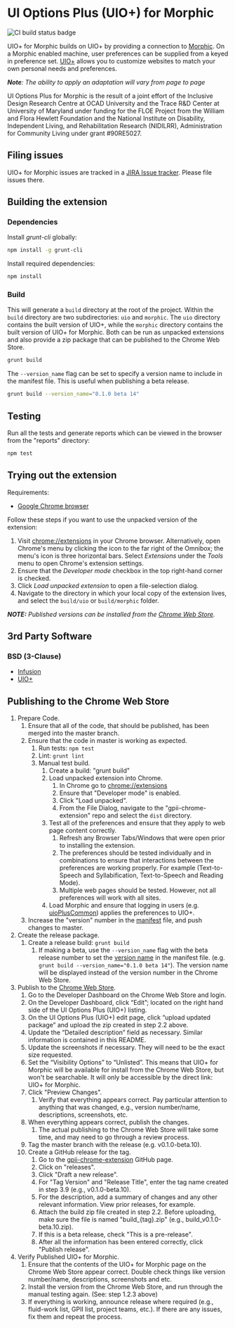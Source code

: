 # UI Options Plus (UIO+) for Morphic

![CI build status badge](https://github.com/GPII/gpii-chrome-extension/workflows/CI/badge.svg)

UIO+ for Morphic builds on UIO+ by providing a connection to [Morphic](https://morphic.world). On a Morphic enabled
machine, user preferences can be supplied from a keyed in preference set. [UIO+](
https://github.com/fluid-project/uio-plus#ui-options-plus-uio) allows you to customize websites to match your own
personal needs and preferences.

_**Note**: The ability to apply an adaptation will vary from page to page_

UI Options Plus for Morphic is the result of a joint effort of the Inclusive Design Research Centre at OCAD University
and the Trace R&D Center at University of Maryland under funding for the FLOE Project from the William and Flora Hewlett
Foundation and the National Institute on Disability, Independent Living, and Rehabilitation Research (NIDILRR),
Administration for Community Living under grant #90RE5027.

## Filing issues

UIO+ for Morphic issues are tracked in a [JIRA Issue tracker](
https://issues.gpii.net/issues/?jql=project%20%3D%20GPII%20AND%20component%20%3D%20%22Web%20Personalization%20Browser%20Extension%22).
Please file issues there.

## Building the extension

### Dependencies

Install *grunt-cli* globally:

```bash
npm install -g grunt-cli
```

Install required dependencies:

```bash
npm install
```

### Build

This will generate a `build` directory at the root of the project. Within the `build` directory are two subdirectories:
`uio` and `morphic`. The `uio` directory contains the built version of UIO+, while the `morphic` directory contains
the built version of UIO+ for Morphic. Both can be run as unpacked extensions and also provide a zip package that
can be published to the Chrome Web Store.

```bash
grunt build
```

The `--version_name` flag can be set to specify a version name to include in the manifest file. This is useful when
publishing a beta release.

```bash
grunt build --version_name="0.1.0 beta 14"
```

## Testing

Run all the tests and generate reports which can be viewed in the browser from the "reports" directory:

```bash
npm test
```

## Trying out the extension

Requirements:

* [Google Chrome browser](https://www.google.com/chrome/browser/desktop/)

Follow these steps if you want to use the unpacked version of the extension:

1. Visit [chrome://extensions](chrome://extension) in your Chrome browser. Alternatively, open Chrome's menu by
   clicking the icon to the far right of the Omnibox; the menu's icon is three horizontal bars. Select *Extensions*
   under the *Tools* menu to open Chrome's extension settings.
2. Ensure that the *Developer mode* checkbox in the top right-hand corner is checked.
3. Click *Load unpacked extension* to open a file-selection dialog.
4. Navigate to the directory in which your local copy of the extension lives, and select the `build/uio` or
   `build/morphic` folder.

_**NOTE:** Published versions can be installed from the [Chrome Web Store](
    https://chrome.google.com/webstore/detail/ui-options-plus-uio%20/okenndailhmikjjfcnmolpaefecbpaek)._

## 3rd Party Software

### BSD (3-Clause)

* [Infusion](https://github.com/fluid-project/infusion)
* [UIO+](https://github.com/fluid-project/uio-plus)

## Publishing to the Chrome Web Store

1. Prepare Code.
   1. Ensure that all of the code, that should be published, has been merged into the master branch.
   2. Ensure that the code in master is working as expected.
      1. Run tests: `npm test`
      2. Lint: `grunt lint`
      3. Manual test build.
         1. Create a build: "grunt build"
         2. Load unpacked extension into Chrome.
            1. In Chrome go to [chrome://extensions](chrome://extensions)
            2. Ensure that "Developer mode" is enabled.
            3. Click "Load unpacked".
            4. From the File Dialog, navigate to the "gpii-chrome-extension" repo and select the `dist` directory.
         3. Test all of the preferences and ensure that they apply to web page content correctly.
            1. Refresh any Browser Tabs/Windows that were open prior to installing the extension.
            2. The preferences should be tested individually and in combinations to ensure that interactions between the
               preferences are working properly. For example (Text-to-Speech and Syllabification, Text-to-Speech and
               Reading Mode).
            3. Multiple web pages should be tested. However, not all preferences will work with all sites.
         4. Load Morphic and ensure that logging in users (e.g. [uioPlusCommon](
            https://github.com/GPII/universal/blob/master/testData/preferences/uioPlusCommon.json5)) applies the
            preferences to UIO+.
   3. Increase the "version" number in the [manifest](
      https://github.com/GPII/gpii-chrome-extension/blob/master/extension/manifest.json#L5) file, and push changes to
      master.
2. Create the release package.
   1. Create a release build: `grunt build`
      1. If making a beta, use the `--version_name` flag with the beta release number to set the
      [version name](https://developer.chrome.com/apps/manifest/version#version_name) in the manifest file. (e.g.
      `grunt build --version_name="0.1.0 beta 14"`). The version name will be displayed instead of the version number in
      the Chrome Web Store.
3. Publish to the [Chrome Web Store](https://chrome.google.com/webstore/category/extensions).
   1. Go to the Developer Dashboard on the Chrome Web Store and login.
   2. On the Developer Dashboard, click “Edit”; located on the right hand side of the UI Options Plus (UIO+) listing.
   3. On the UI Options Plus (UIO+) edit page, click “upload updated package” and upload the zip created in step 2.2
      above.
   4. Update the “Detailed description” field as necessary. Similar information is contained in this README.
   5. Update the screenshots if necessary. They will need to be the exact size requested.
   6. Set the “Visibility Options” to “Unlisted”. This means that UIO+ for Morphic will be available for install from
      the Chrome Web Store, but won't be searchable. It will only be accessible by the direct link: UIO+ for Morphic.
   7. Click "Preview Changes".
      1. Verify that everything appears correct. Pay particular attention to anything that was changed,
         e.g., version number/name, descriptions, screenshots, etc.
   8. When everything appears correct, publish the changes.
      1. The actual publishing to the Chrome Web Store will take some time, and may need to go through a review process.
   9. Tag the master branch with the release (e.g. v0.1.0-beta.10).
   10. Create a GitHub release for the tag.
       1. Go to the [gpii-chrome-extension](https://github.com/GPII/gpii-chrome-extension) GitHub page.
       2. Click on "releases".
       3. Click "Draft a new release".
       4. For "Tag Version" and "Release Title", enter the tag name created in step 3.9 (e.g., v0.1.0-beta.10).
       5. For the description, add a summary of changes and any other relevant information. View prior releases, for
         example.
       6. Attach the build zip file created in step 2.2. Before uploading, make sure the file is named "build_{tag}.zip"
          (e.g., build_v0.1.0-beta.10.zip).
       7. If this is a beta release, check "This is a pre-release".
       8. After all the information has been entered correctly, click "Publish release".
4. Verify Published UIO+ for Morphic.
   1. Ensure that the contents of the UIO+ for Morphic page on the Chrome Web Store appear correct. Double check things
      like version number/name, descriptions, screenshots and etc.
   2. Install the version from the Chrome Web Store, and run through the manual testing again. (See: step 1.2.3 above)
   3. If everything is working, announce release where required (e.g., fluid-work list, GPII list, project teams, etc.).
      If there are any issues, fix them and repeat the process.
